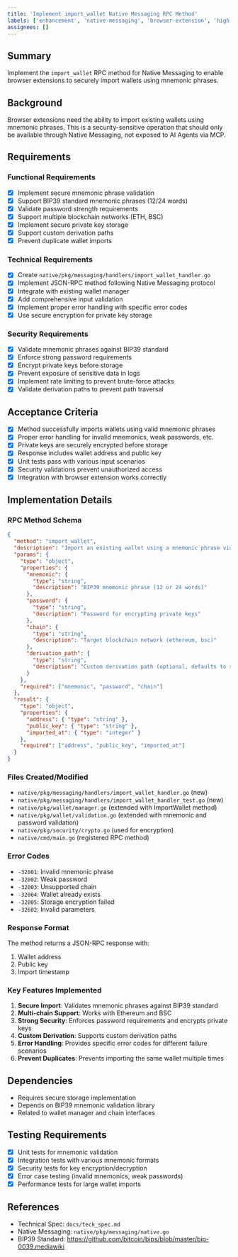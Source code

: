 ```yaml
---
title: 'Implement import_wallet Native Messaging RPC Method'
labels: ['enhancement', 'native-messaging', 'browser-extension', 'high-priority', 'security', 'completed']
assignees: []
---
```


## Summary

Implement the `import_wallet` RPC method for Native Messaging to enable browser extensions to securely import wallets using mnemonic phrases.

## Background

Browser extensions need the ability to import existing wallets using mnemonic phrases. This is a security-sensitive operation that should only be available through Native Messaging, not exposed to AI Agents via MCP.

## Requirements

### Functional Requirements

- [x] Implement secure mnemonic phrase validation
- [x] Support BIP39 standard mnemonic phrases (12/24 words)
- [x] Validate password strength requirements
- [x] Support multiple blockchain networks (ETH, BSC)
- [x] Implement secure private key storage
- [x] Support custom derivation paths
- [x] Prevent duplicate wallet imports

### Technical Requirements

- [x] Create `native/pkg/messaging/handlers/import_wallet_handler.go`
- [x] Implement JSON-RPC method following Native Messaging protocol
- [x] Integrate with existing wallet manager
- [x] Add comprehensive input validation
- [x] Implement proper error handling with specific error codes
- [x] Use secure encryption for private key storage

### Security Requirements

- [x] Validate mnemonic phrases against BIP39 standard
- [x] Enforce strong password requirements
- [x] Encrypt private keys before storage
- [x] Prevent exposure of sensitive data in logs
- [x] Implement rate limiting to prevent brute-force attacks
- [x] Validate derivation paths to prevent path traversal

## Acceptance Criteria

- [x] Method successfully imports wallets using valid mnemonic phrases
- [x] Proper error handling for invalid mnemonics, weak passwords, etc.
- [x] Private keys are securely encrypted before storage
- [x] Response includes wallet address and public key
- [x] Unit tests pass with various input scenarios
- [x] Security validations prevent unauthorized access
- [x] Integration with browser extension works correctly

## Implementation Details

### RPC Method Schema

```json
{
  "method": "import_wallet",
  "description": "Import an existing wallet using a mnemonic phrase via Native Messaging",
  "params": {
    "type": "object",
    "properties": {
      "mnemonic": {
        "type": "string",
        "description": "BIP39 mnemonic phrase (12 or 24 words)"
      },
      "password": {
        "type": "string",
        "description": "Password for encrypting private keys"
      },
      "chain": {
        "type": "string",
        "description": "Target blockchain network (ethereum, bsc)"
      },
      "derivation_path": {
        "type": "string",
        "description": "Custom derivation path (optional, defaults to standard path)"
      }
    },
    "required": ["mnemonic", "password", "chain"]
  },
  "result": {
    "type": "object",
    "properties": {
      "address": { "type": "string" },
      "public_key": { "type": "string" },
      "imported_at": { "type": "integer" }
    },
    "required": ["address", "public_key", "imported_at"]
  }
}
```

### Files Created/Modified

- `native/pkg/messaging/handlers/import_wallet_handler.go` (new)
- `native/pkg/messaging/handlers/import_wallet_handler_test.go` (new)
- `native/pkg/wallet/manager.go` (extended with ImportWallet method)
- `native/pkg/wallet/validation.go` (extended with mnemonic and password validation)
- `native/pkg/security/crypto.go` (used for encryption)
- `native/cmd/main.go` (registered RPC method)

### Error Codes

- `-32001`: Invalid mnemonic phrase
- `-32002`: Weak password
- `-32003`: Unsupported chain
- `-32004`: Wallet already exists
- `-32005`: Storage encryption failed
- `-32602`: Invalid parameters

### Response Format

The method returns a JSON-RPC response with:

1. Wallet address
2. Public key
3. Import timestamp

### Key Features Implemented

1. **Secure Import**: Validates mnemonic phrases against BIP39 standard
2. **Multi-chain Support**: Works with Ethereum and BSC
3. **Strong Security**: Enforces password requirements and encrypts private keys
4. **Custom Derivation**: Supports custom derivation paths
5. **Error Handling**: Provides specific error codes for different failure scenarios
6. **Prevent Duplicates**: Prevents importing the same wallet multiple times

## Dependencies

- Requires secure storage implementation
- Depends on BIP39 mnemonic validation library
- Related to wallet manager and chain interfaces

## Testing Requirements

- [x] Unit tests for mnemonic validation
- [x] Integration tests with various mnemonic formats
- [x] Security tests for key encryption/decryption
- [x] Error case testing (invalid mnemonics, weak passwords)
- [x] Performance tests for large wallet imports

## References

- Technical Spec: `docs/teck_spec.md`
- Native Messaging: `native/pkg/messaging/native.go`
- BIP39 Standard: https://github.com/bitcoin/bips/blob/master/bip-0039.mediawiki
